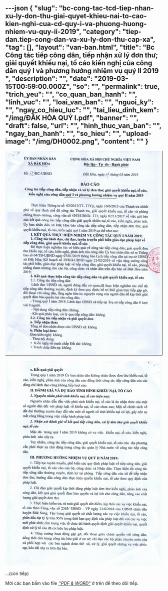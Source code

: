 ---json
{
    "slug": "bc-cong-tac-tcd-tiep-nhan-xu-ly-don-thu-giai-quyet-khieu-nai-to-cao-kien-nghi-cua-cd-quy-i-va-phuong-huong-nhiem-vu-quy-ii-2019",
    "category": "tiep-dan.tiep-cong-dan-va-xu-ly-don-thu-cap-xa",
    "tag": [],
    "layout": "van-ban.html",
    "title": "Bc Công tác tiếp công dân, tiếp nhận xử lý đơn thư; giải quyết khiếu nại, tố cáo kiến nghị của công dân quý I và phương hướng nhiệm vụ quý II 2019  ",
    "description": "",
    "date": "2019-03-15T00:59:00.000Z",
    "so": "",
    "permalink": true,
    "trich_yeu": "",
    "co_quan_ban_hanh": "",
    "linh_vuc": "",
    "loai_van_ban": "",
    "nguoi_ky": "",
    "ngay_co_hieu_luc": "",
    "tai_lieu_dinh_kem": "/img/ĐẮK HÒA QUÝ I.pdf",
    "banner": "",
    "draft": false,
    "url": "",
    "hinh_thuc_van_ban": "",
    "ngay_ban_hanh": "",
    "so_hieu": "",
    "upload-image": "/img/DH0002.png",
    "__content__": ""
}
---
<p><img alt="" src="/img/DH0001.png" /></p>

<p><img alt="" src="/img/DH0002.png" /></p>

<p>&hellip;(c&ograve;n tiếp)</p>

<p>Mời c&aacute;c bạn&nbsp;bấm v&agrave;o file&nbsp;<u><em>&#39;&#39;PDF &amp; WORD&quot;</em></u>&nbsp;ở tr&ecirc;n để theo d&otilde;i tiếp.</p>